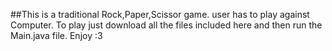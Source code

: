 ##This is a traditional Rock,Paper,Scissor game.
user has to play against Computer.
To play just download all the files included here and then run the Main.java file.
Enjoy :3
